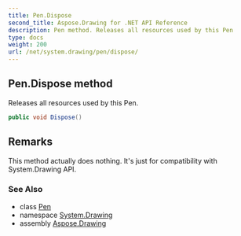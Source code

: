 ```yaml
---
title: Pen.Dispose
second_title: Aspose.Drawing for .NET API Reference
description: Pen method. Releases all resources used by this Pen
type: docs
weight: 200
url: /net/system.drawing/pen/dispose/
---
```

## Pen.Dispose method

Releases all resources used by this Pen.

```csharp
public void Dispose()
```

## Remarks

This method actually does nothing. It's just for compatibility with System.Drawing API.

### See Also

* class [Pen](../)
* namespace [System.Drawing](../../pen/)
* assembly [Aspose.Drawing](../../../)


